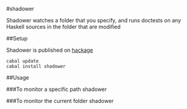 #shadower

Shadower watches a folder that you specify, and runs doctests on any Haskell sources in the folder that are modified


##Setup

Shadower is published on [hackage](http://hackage.haskell.org/package/shadower-0.1.0.2)

    cabal update
    cabal install shadower

##Usage  

###To monitor a specific path
    shadower <path to monitor> 

###To monitor the current folder
    shadower
